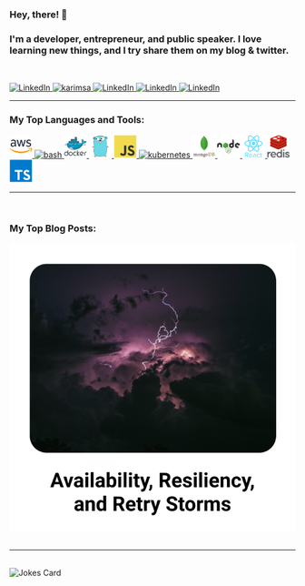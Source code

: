 <h3>Hey, there! 👋</h3>
<h3>I'm a developer, entrepreneur, and public speaker. I love learning new things, and I try share them on my blog &amp; twitter.</h3>
<br />

<p>
	<a href="https://twitter.com/karimsanet" target="blank">
		<img src="https://img.shields.io/badge/-Blog-282c35?logo=ghost&style=for-the-badge" alt="LinkedIn" />
	</a>
	<a href="https://github.com/karimsa" target="blank">
		<img src="https://img.shields.io/badge/-GitHub-blue?logo=github&style=for-the-badge&color=%23000" alt="karimsa" />
	</a>
	<a href="https://linkedin.com/in/karimalibhai" target="blank">
		<img src="https://img.shields.io/badge/-LinkedIn-blue?logo=linkedin&style=for-the-badge" alt="LinkedIn" />
	</a>
	<a href="https://twitter.com/karimsanet" target="blank">
		<img src="https://img.shields.io/badge/-Twitter-9cf?logo=twitter&style=for-the-badge" alt="LinkedIn" />
	</a>
	<a href="mailto:karim@alibhai.co" target="blank">
		<img src="https://img.shields.io/badge/-karim@alibhai.co-blueviolet?logo=mail.ru&style=for-the-badge" alt="LinkedIn" />
	</a>
</p>

<hr />

<h3 align="left">My Top Languages and Tools:</h3>
<p align="left">
	<a href="https://aws.amazon.com" target="_blank">
		<img src="https://raw.githubusercontent.com/devicons/devicon/master/icons/amazonwebservices/amazonwebservices-original-wordmark.svg" alt="aws" width="40" height="40"/>
	</a>
	<a href="https://www.gnu.org/software/bash/" target="_blank">
		<img src="https://www.vectorlogo.zone/logos/gnu_bash/gnu_bash-icon.svg" alt="bash" width="40" height="40"/>
	</a>
	<a href="https://www.docker.com/" target="_blank">
		<img src="https://raw.githubusercontent.com/devicons/devicon/master/icons/docker/docker-original-wordmark.svg" alt="docker" width="40" height="40"/>
	</a>
	<a href="https://golang.org" target="_blank">
		<img src="https://raw.githubusercontent.com/devicons/devicon/master/icons/go/go-original.svg" alt="go" width="40" height="40"/>
	</a>
	<a href="https://developer.mozilla.org/en-US/docs/Web/JavaScript" target="_blank">
		<img src="https://raw.githubusercontent.com/devicons/devicon/master/icons/javascript/javascript-original.svg" alt="javascript" width="40" height="40"/>
	</a>
	<a href="https://kubernetes.io" target="_blank">
		<img src="https://www.vectorlogo.zone/logos/kubernetes/kubernetes-icon.svg" alt="kubernetes" width="40" height="40"/>
	</a>
	<a href="https://www.mongodb.com/" target="_blank">
		<img src="https://raw.githubusercontent.com/devicons/devicon/master/icons/mongodb/mongodb-original-wordmark.svg" alt="mongodb" width="40" height="40"/>
	</a>
	<a href="https://nodejs.org" target="_blank">
		<img src="https://raw.githubusercontent.com/devicons/devicon/master/icons/nodejs/nodejs-original-wordmark.svg" alt="nodejs" width="40" height="40"/>
	</a>
	<a href="https://reactjs.org/" target="_blank">
		<img src="https://raw.githubusercontent.com/devicons/devicon/master/icons/react/react-original-wordmark.svg" alt="react" width="40" height="40"/>
	</a>
	<a href="https://redis.io" target="_blank">
		<img src="https://raw.githubusercontent.com/devicons/devicon/master/icons/redis/redis-original-wordmark.svg" alt="redis" width="40" height="40"/>
	</a>
	<a href="https://www.typescriptlang.org/" target="_blank">
		<img src="https://raw.githubusercontent.com/devicons/devicon/master/icons/typescript/typescript-original.svg" alt="typescript" width="40" height="40"/>
	</a>
</p>

<hr />
<br />

<h3 align="left">My Top Blog Posts:</h3>
<div>
	<a href="https://www.alibhai.co/availability-resiliency-and-retry-storms/">
		<img src="article-1.svg" alt="Availability, Resiliency, and Retry Storms" />
	</a>
</div>

<br />
<hr />
<br />

<img src="https://readme-jokes.vercel.app/api?textColor=%23fff&aColor=%23fff&bgColor=%23000&borderColor=%23fff" alt="Jokes Card" />
